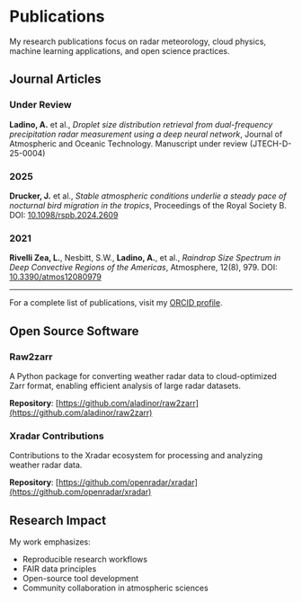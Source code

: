 # Publications

My research publications focus on radar meteorology, cloud physics, machine learning applications, and open science practices.

## Journal Articles

### Under Review

**Ladino, A.** et al., *Droplet size distribution retrieval from dual-frequency precipitation radar measurement using a deep neural network*, Journal of Atmospheric and Oceanic Technology. Manuscript under review (JTECH-D-25-0004)

### 2025

**Drucker, J.** et al., *Stable atmospheric conditions underlie a steady pace of nocturnal bird migration in the tropics*, Proceedings of the Royal Society B. DOI: [10.1098/rspb.2024.2609](https://doi.org/10.1098/rspb.2024.2609)

### 2021

**Rivelli Zea, L.**, Nesbitt, S.W., **Ladino, A.**, et al., *Raindrop Size Spectrum in Deep Convective Regions of the Americas*, Atmosphere, 12(8), 979. DOI: [10.3390/atmos12080979](https://doi.org/10.3390/atmos12080979)

---

For a complete list of publications, visit my [ORCID profile](https://orcid.org/0000-0001-8081-7827).

## Open Source Software

### Raw2zarr
A Python package for converting weather radar data to cloud-optimized Zarr format, enabling efficient analysis of large radar datasets.

**Repository**: [https://github.com/aladinor/raw2zarr](https://github.com/aladinor/raw2zarr)

### Xradar Contributions
Contributions to the Xradar ecosystem for processing and analyzing weather radar data.

**Repository**: [https://github.com/openradar/xradar](https://github.com/openradar/xradar)

## Research Impact

My work emphasizes:
- Reproducible research workflows
- FAIR data principles
- Open-source tool development
- Community collaboration in atmospheric sciences
